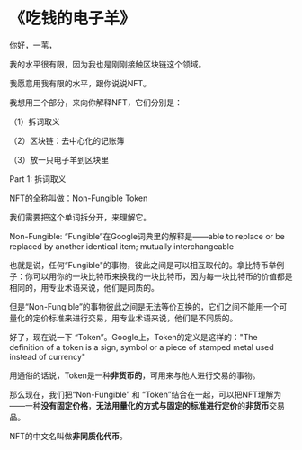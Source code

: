 # 《吃钱的电子羊》

你好，一苇，

我的水平很有限，因为我也是刚刚接触区块链这个领域。

我愿意用我有限的水平，跟你说说NFT。

我想用三个部分，来向你解释NFT，它们分别是：

（1）拆词取义

（2）区块链：去中心化的记账簿

（3）放一只电子羊到区块里



Part 1: 拆词取义

NFT的全称叫做：Non-Fungible Token

我们需要把这个单词拆分开，来理解它。

Non-Fungible: “Fungible”在Google词典里的解释是——able to replace or be replaced by another identical item; mutually interchangeable

也就是说，任何“Fungible"的事物，彼此之间是可以相互取代的。拿比特币举例子：你可以用你的一块比特币来换我的一块比特币，因为每一块比特币的价值都是相同的，用专业术语来说，他们是同质的。

但是“Non-Fungible”的事物彼此之间是无法等价互换的，它们之间不能用一个可量化的定价标准来进行交易，用专业术语来说，他们是不同质的。

好了，现在说一下 “Token”。Google上，Token的定义是这样的："The definition of a token is a sign, symbol or a piece of stamped metal used instead of currency"

用通俗的话说，Token是一种**非货币的**，可用来与他人进行交易的事物。

那么现在，我们把“Non-Fungible” 和 “Token”结合在一起，可以把NFT理解为——一种**没有固定价格**，**无法用量化的方式与固定的标准进行定价**的**非货币**交易品。

NFT的中文名叫做**非同质化代币**。

